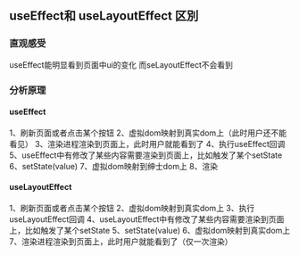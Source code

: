 
## useEffect和 useLayoutEffect 区別

### 直观感受
useEffect能明显看到页面中ui的变化
而seLayoutEffect不会看到
### 分析原理

#### useEffect
1、刷新页面或者点击某个按钮
2、虚拟dom映射到真实dom上（此时用户还不能看见）
3、渲染进程渲染到页面上，此时用户就能看到了
4、执行useEffect回调
5、useEffect中有修改了某些内容需要渲染到页面上，比如触发了某个setState
6、setState(value)
7、虚拟dom映射到绅士dom上
8、渲染

#### useLayoutEffect
1、刷新页面或者点击某个按钮
2、虚拟dom映射到真实dom上
3、执行useLayoutEffect回调
4、useLayoutEffect中有修改了某些内容需要渲染到页面上，比如触发了某个setState
5、setState(value)
6、虚拟dom映射到真实dom上
7、渲染进程渲染到页面上，此时用户就能看到了（仅一次渲染）


